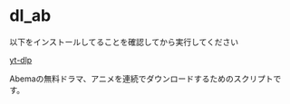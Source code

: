 # dl_ab

以下をインストールしてることを確認してから実行してください 

[yt-dlp](https://github.com/yt-dlp/yt-dlp)

Abemaの無料ドラマ、アニメを連続でダウンロードするためのスクリプトです。
